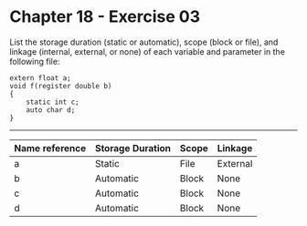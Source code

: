 # Chapter 18 - Exercise 03

List the storage duration (static or automatic), scope (block or file), and linkage (internal, external, or none) of each variable and parameter in the following file:

```
extern float a;
void f(register double b)
{
    static int c;
    auto char d;
}
```

---

| Name reference | Storage Duration | Scope  | Linkage  |
|----------------|------------------|--------|----------|
|        a       | Static           | File   | External |
|        b       | Automatic        | Block  | None     |
|        c       | Automatic        | Block  | None     |
|        d       | Automatic        | Block  | None     |
